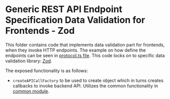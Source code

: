 # Generic REST API Endpoint Specification Data Validation for Frontends - Zod
This folder contains code that implements data validation part for frontends, when they invoke HTTP endpoints.
The example on how define the endpoints can be seen in [protocol.ts file](../../../protocol.ts).
This code locks on to specific data validation library: [Zod](https://github.com/colinhacks/zod).

The exposed functionality is as follows:
- `createAPICallFactory` to be used to create object which in turns creates callbacks to invoke backend API.
  Utilizes the common functionality in [common module](../common).
